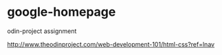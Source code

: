 # google-homepage
odin-project assignment

http://www.theodinproject.com/web-development-101/html-css?ref=lnav